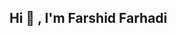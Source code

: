 ## Hi 👋 , I'm Farshid Farhadi

<!--
**Farshid34/Farshid34** is a ✨ _special_ ✨ repository because its `README.md` (this file) appears on your GitHub profile.

Here are some ideas to get you started:

##- 🔭 I’m currently working on Network
##- 🌱 I’m currently learning Laravel
##- 💬 Ask me about C# And PHP
##- 📫 How to reach me: f.farhadi9292@gmail.com

##Connect With me:


-->
